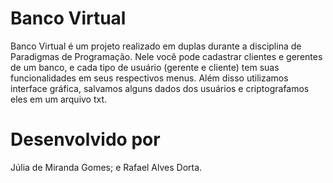 # Banco Virtual
Banco Virtual é um projeto realizado em duplas durante a disciplina de Paradigmas de Programação. 
Nele você pode cadastrar clientes e gerentes de um banco, e cada tipo de usuário (gerente e cliente) tem suas funcionalidades em seus respectivos menus.
Além disso utilizamos interface gráfica, salvamos alguns dados dos usuários e criptografamos eles em um arquivo txt.
# Desenvolvido por 
Júlia de Miranda Gomes; e Rafael Alves Dorta.

